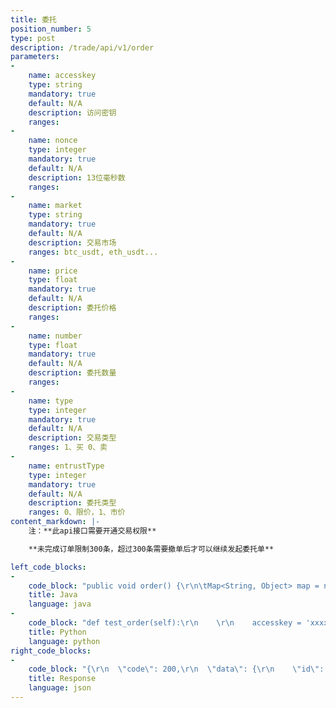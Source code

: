 ```yaml
---
title: 委托
position_number: 5
type: post
description: /trade/api/v1/order
parameters:
-
    name: accesskey
    type: string
    mandatory: true
    default: N/A
    description: 访问密钥
    ranges:
-
    name: nonce
    type: integer
    mandatory: true
    default: N/A
    description: 13位毫秒数
    ranges:
-
    name: market
    type: string
    mandatory: true
    default: N/A
    description: 交易市场
    ranges: btc_usdt, eth_usdt...
-
    name: price
    type: float
    mandatory: true
    default: N/A
    description: 委托价格
    ranges:
-
    name: number
    type: float
    mandatory: true
    default: N/A
    description: 委托数量
    ranges:
-
    name: type
    type: integer
    mandatory: true
    default: N/A
    description: 交易类型
    ranges: 1、买 0、卖
-
    name: entrustType
    type: integer
    mandatory: true
    default: N/A
    description: 委托类型
    ranges: 0、限价，1、市价
content_markdown: |-
    注：**此api接口需要开通交易权限**

    **未完成订单限制300条，超过300条需要撤单后才可以继续发起委托单**

left_code_blocks:
-
    code_block: "public void order() {\r\n\tMap<String, Object> map = new HashMap<String, Object>();\r\n\tmap.put(\"accesskey\", accessKey);\r\n\tmap.put(\"nonce\", System.currentTimeMillis());\r\n\tmap.put(\"market\", \"btc_usdt\");\r\n\tmap.put(\"price\", \"10000\");\r\n\tmap.put(\"number\", \"1.23\");\r\n\tmap.put(\"type\", 1);\t\t// 0.sell 1.buy\r\n\tmap.put(\"entrustType\", 0);\t// 0.Limited price  1.Market price matching\r\n\t// 签名(en:Signature)\r\n\tString signature = HttpUtil.getSignature(map, secretKey);\r\n\tmap.put(\"signature\", signature);\r\n\t// \r\n\tString text = HttpUtil.post(URL + \"/trade/api/v1/order\", map);\r\n\tSystem.out.println(text);\r\n}"
    title: Java
    language: java
-
    code_block: "def test_order(self):\r\n    \r\n    accesskey = 'xxxxxxxxxxxxxxxxxxxx'\r\n    secretkey = 'xxxxxxxxxxxxxxxxxxxx'\r\n    sra = SignedRequestAPI(accesskey, secretkey)  \r\n    \r\n    params = {\r\n        'market': \"forth_usdt\",\r\n        'price': 4.44,\r\n        'type': 0,\r\n        'number':6,\r\n        'entrustType':0,\r\n        }\r\n    \r\n    status, data, _ = sra.palce_order(params)\r\n    \r\n    assert data.get('code') == 200\r\n    self.assertTrue(status)\r\n    self.assertTrue(isinstance(data, dict))\r\n    \r\n            \r\n    print(\"test order >>> \", data)"
    title: Python
    language: python
right_code_blocks:
-
    code_block: "{\r\n  \"code\": 200,\r\n  \"data\": {\r\n    \"id\": 156292794190713\r\n  },\r\n  \"info\": \"An order has been placed successfully\"\r\n}"
    title: Response
    language: json
---
```

